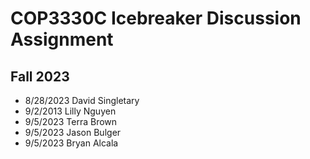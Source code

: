 # COP3330C Icebreaker Discussion Assignment

## Fall 2023
- 8/28/2023 David Singletary  
- 9/2/2013 Lilly Nguyen  
- 9/5/2023 Terra Brown 
- 9/5/2023 Jason Bulger  
- 9/5/2023 Bryan Alcala  